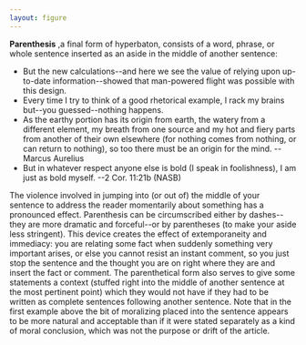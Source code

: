 ```yaml
---
layout: figure
---
```


**Parenthesis** ,a final form of hyperbaton, consists of a word, phrase, or whole sentence inserted as an aside in the middle of another sentence:

 - But the new calculations--and here we see the value of relying upon up-to-date information--showed that man-powered flight was possible with this design.
 - Every time I try to think of a good rhetorical example, I rack my brains but--you guessed--nothing happens.
 - As the earthy portion has its origin from earth, the watery from a different element, my breath from one source and my hot and fiery parts from another of their own elsewhere (for nothing comes from nothing, or can return to nothing), so too there must be an origin for the mind. --Marcus Aurelius
 - But in whatever respect anyone else is bold (I speak in foolishness), I am just as bold myself. --2 Cor. 11:21b (NASB)
 
The violence involved in jumping into (or out of) the middle of your sentence to address the reader momentarily about something has a pronounced effect. Parenthesis can be circumscribed either by dashes--they are more dramatic and forceful--or by parentheses (to make your aside less stringent). This device creates the effect of extemporaneity and immediacy: you are relating some fact when suddenly something very important arises, or else you cannot resist an instant comment, so you just stop the sentence and the thought you are on right where they are and insert the fact or comment. The parenthetical form also serves to give some statements a context (stuffed right into the middle of another sentence at the most pertinent point) which they would not have if they had to be written as complete sentences following another sentence. Note that in the first example above the bit of moralizing placed into the sentence appears to be more natural and acceptable than if it were stated separately as a kind of moral conclusion, which was not the purpose or drift of the article.